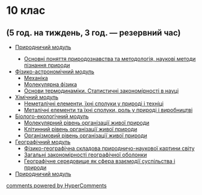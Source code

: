 <div id="hypercomments_widget" class="js-hypercomments-widget invisible"></div>

# 10 клас 
## (5 год. на тиждень, 3 год. — резервний час)


<ul>
    <li><a href="1/prirodnychyi1.md">Природничий модуль</a></li>
        <ul type="disc">
            <li><a href="1/osnovny_ponyattya.md">Основні поняття природознавства та методологія, наукові методи пізнання природи</a></li>
        </ul>
    <li><a href="2/fiziko_astronomychnyi.md">Фізико-астрономічний модуль</a>
        <ul type="disc">
            <li><a href="2/mechanika.md">Механіка</a></li>
            <li><a href="2/moleculyarna_fizika.md">Молекулярна фізика</a></li>
            <li><a href="2/termodynamika.md">Основи термодинаміки. Статистичні закономірності в науці</a></li>
        </ul>
    </li>
    <li><a href="3/khimichnyi.md">Хімічний модуль</a>
        <ul type="disc">
            <li><a href="3/nemetally.md">Неметалічні елементи, їхні сполуки у природі і техніці</a></li>
            <li><a href="3/metally.md">Металічні елементи та їхні сполуки, роль у природі і виробництві</a></li>
        </ul>
    </li>
    <li><a href="4/biologo_ekologychnyi.md">Біолого-екологічний модуль</a>
        <ul type="disc">
            <li><a href="4/moleculyarnyi_riven.md">Молекулярний рівень організації живої природи</a></li>
            <li><a href="4/klitynnyi_ryven.md">Клітинний рівень організації живої природи</a></li>
            <li><a href="4/organizmovyi_riven.md">Організмовий рівень організації живої природи</a></li>
        </ul>
    </li>
    <li><a href="5/geografychyi.md">Географічний модуль</a>
        <ul type="disc">
            <li><a href="5/fiziko_geografychna_skladova.md">Фізико-географічна складова природничо-наукової картини світу</a></li>
            <li><a href="5/zagalni_zakonomirnosti.md">Загальні закономірності географічної оболонки</a></li>
            <li><a href="5/geografychne_seredovyshe.md">Географічне середовище як сфера взаємодії суспільства і природи</a></li>
        </ul>
    </li>
    <li><a href="1/prirodnychyi2.md">Природничий модуль</a></li>
</ul>

<div class="js-hypercomments-container">
<a href="http://hypercomments.com" class="hc-link" title="comments widget">comments powered by HyperComments</a>
</div>
